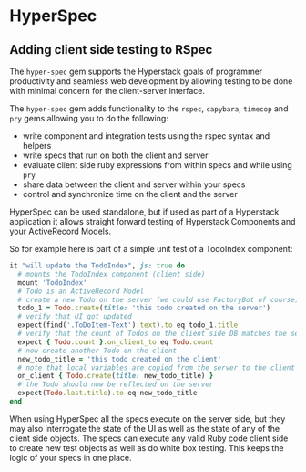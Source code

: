 # HyperSpec

## Adding client side testing to RSpec

The `hyper-spec` gem supports the Hyperstack goals of programmer productivity and seamless web development by allowing testing to be done with minimal concern for the client-server interface.

The `hyper-spec` gem adds functionality to the `rspec`, `capybara`, `timecop` and `pry` gems allowing you to do the following:

+ write component and integration tests using the rspec syntax and helpers
+ write specs that run on both the client and server
+ evaluate client side ruby expressions from within specs and while using `pry`
+ share data between the client and server within your specs
+ control and synchronize time on the client and the server

HyperSpec can be used standalone, but if used as part of a Hyperstack application it allows straight forward testing of Hyperstack Components and your ActiveRecord Models.

So for example here is part of a simple unit test of a TodoIndex component:

```ruby
it "will update the TodoIndex", js: true do
  # mounts the TodoIndex component (client side)
  mount 'TodoIndex'
  # Todo is an ActiveRecord Model
  # create a new Todo on the server (we could use FactoryBot of course)
  todo_1 = Todo.create(title: 'this todo created on the server')
  # verify that UI got updated
  expect(find('.ToDoItem-Text').text).to eq todo_1.title
  # verify that the count of Todos on the client side DB matches the server
  expect { Todo.count }.on_client_to eq Todo.count
  # now create another Todo on the client
  new_todo_title = 'this todo created on the client'
  # note that local variables are copied from the server to the client
  on_client { Todo.create(title: new_todo_title) }
  # the Todo should now be reflected on the server
  expect(Todo.last.title).to eq new_todo_title
end
```

When using HyperSpec all the specs execute on the server side, but they may also interrogate the state of the UI as well as the state
of any of the client side objects.  The specs can execute any valid Ruby code client side to create new test objects as well as do
white box testing.  This keeps the logic of your specs in one place.
